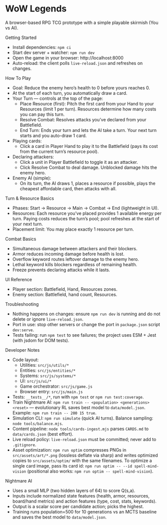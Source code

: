 WoW Legends
===========

A browser-based RPG TCG prototype with a simple playable skirmish (You vs AI).

Getting Started
- Install dependencies: `npm ci`
- Start dev server + watcher: `npm run dev`
- Open the game in your browser: http://localhost:8000
- Auto-reload: the client polls `live-reload.json` and refreshes on changes.

How To Play
- Goal: Reduce the enemy hero’s health to 0 before yours reaches 0.
- At the start of each turn, you automatically draw a card.
- Your Turn — controls at the top of the page:
  - Place Resource (first): Pitch the first card from your Hand to your Resources (limit 1 per turn). Resources determine how many costs you can pay this turn.
  - Resolve Combat: Resolves attacks you’ve declared from your Battlefield.
  - End Turn: Ends your turn and lets the AI take a turn. Your next turn starts and you auto-draw 1 card.
- Playing cards:
  - Click a card in Player Hand to play it to the Battlefield (pays its cost from the current turn’s resource pool).
- Declaring attackers:
  - Click a unit in Player Battlefield to toggle it as an attacker.
  - Click Resolve Combat to deal damage. Unblocked damage hits the enemy hero.
- Enemy AI (simple):
  - On its turn, the AI draws 1, places a resource if possible, plays the cheapest affordable card, then attacks with all.

Turn & Resource Basics
- Phases: Start → Resource → Main → Combat → End (lightweight in UI).
- Resources: Each resource you’ve placed provides 1 available energy per turn. Paying costs reduces the turn’s pool; pool refreshes at the start of your next turn.
- Placement limit: You may place exactly 1 resource per turn.

Combat Basics
- Simultaneous damage between attackers and their blockers.
- Armor reduces incoming damage before health is lost.
- Overflow keyword routes leftover damage to the enemy hero.
- Lethal keyword kills blockers regardless of remaining health.
- Freeze prevents declaring attacks while it lasts.

UI Reference
- Player section: Battlefield, Hand, Resources zones.
- Enemy section: Battlefield, hand count, Resources.

Troubleshooting
- Nothing happens on changes: ensure `npm run dev` is running and do not delete or ignore `live-reload.json`.
- Port in use: stop other servers or change the port in `package.json` script `dev:serve`.
- Tests failing: run `npm test` to see failures; the project uses ESM + Jest (with jsdom for DOM tests).

Developer Notes
- Code layout:
  - Utilities: `src/js/utils/*`
  - Entities: `src/js/entities/*`
  - Systems: `src/js/systems/*`
  - UI: `src/js/ui/*`
  - Game orchestrator: `src/js/game.js`
  - Browser entry: `src/js/main.js`
- Tests: `__tests__/*`, run with `npm test` or `npm run test:coverage`.
- Train Nightmare AI: `npm run train -- <population> <generations> <reset>` — evolutionary RL saves best model to `data/model.json`. Example: `npm run train -- 200 15 true`.
- Simulation CLI: `npm run simulate` (quick AI turns). Balance sampling: `node tools/balance.mjs`.
- Content pipeline: `node tools/cards-ingest.mjs` parses `CARDS.md` to `data/cards.json` (best effort).
- Live reload policy: `live-reload.json` must be committed; never add to `.gitignore`.
- Asset optimization: `npm run optim` compresses PNGs in `src/assets/art/*.png` (lossless deflate via sharp) and writes optimized copies to `src/assets/optim/` with the same filenames. To optimize a single card image, pass its card id: `npm run optim -- --id spell-mind-vision` (positional also works: `npm run optim -- spell-mind-vision`).

Nightmare AI
- Uses a small MLP (two hidden layers of 64) to score Q(s,a).
- Inputs include normalized state features (health, armor, resources, board/hand metrics) and action features (type, cost, stats, keywords).
- Output is a scalar score per candidate action; picks the highest.
- Training runs population=500 for 10 generations vs an MCTS baseline and saves the best model to `data/model.json`.
